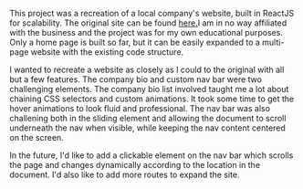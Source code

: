 This project was a recreation of a local company's website, built in ReactJS for scalability. The original site can be found <a href="https://omicronaec.com/#">here.</a>I am in no way affiliated with the business and the project was for my own educational purposes. Only a home page is built so far, but it can be easily expanded to a multi-page website with the existing code structure.

I wanted to recreate a website as closely as I could to the original with all but a few features. The company bio and custom nav bar were two challenging elements. The company bio list involved taught me a lot about chaining CSS selectors and custom animations. It took some time to get the hover animations to look fluid and professional. The nav bar was also challening both in the sliding element and allowing the document to scroll underneath the nav when visible, while keeping the nav content centered on the screen.

In the future, I'd like to add a clickable element on the nav bar which scrolls the page and changes dynamically according to the location in the document. I'd also like to add more routes to expand the site.
